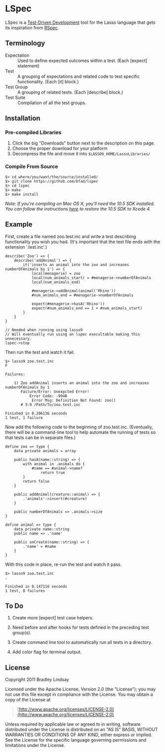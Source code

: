 LSpec
=====

LSpec is a [Test-Driven Development](http://en.wikipedia.org/wiki/Test-driven_development) tool for the Lasso language that gets its inspiration from [RSpec](https://github.com/rspec/rspec).


Terminology
-----------

<dl>
    <dt>Expectation</dt><dd>Used to define expected outcomes within a test. (Each [expect] statement)</dd>
    <dt>Test</dt><dd>A grouping of expectations and related code to test specific functionality. (Each [it] block.)</dd>
    <dt>Test Group</dt><dd>A grouping of related tests. (Each [describe] block.)</dd>
    <dt>Test Suite</dt><dd>Compilation of all the test groups.</dd>
</dl>


Installation
------------

### Pre-compiled Libraries

1. Click the big "Downloads" button next to the description on this page.
2. Choose the proper download for your platform
3. Decompress the file and move it into `$LASSO9_HOME/LassoLibraries/`

### Compile From Source

    $> cd where/you/want/the/source/installed/
    $> git clone https://github.com/bfad/lspec
    $> cd lspec
    $> make
    $> make install

_Note: If you're compiling on Mac OS X, you'll need the 10.5 SDK installed. You can follow the instructions [here](http://hints.macworld.com/article.php?story=20110318050811544) to restore the 10.5 SDK to Xcode 4._


Example
-------

First, create a file named zoo.test.inc and write a test describing functionality you wish you had. (It's important that the test file ends with the extension '.test.inc'.)

    describe('Zoo') => {
        describe('addAnimal') => {
            it('inserts an animal into the zoo and increases numberOfAnimals by 1') => {
                local(menagerie) = zoo
                local(num_animals_start) = #menagerie->numberOfAnimals
                local(num_animals_end)
                
                #menagerie->addAnimal(animal('Rhino'))
                #num_animals_end = #menagerie->numberOfAnimals
                
                expect(#menagerie->hasA('Rhino'))
                expect(#num_animals_end == 1 + #num_animals_start)
            }
        }
    }
    
    // Needed when running using lasso9
    // Will eventually run using an lspec execultable making this unnecessary.
    lspec->stop
    
Then run the test and watch it fail.

    $> lasso9 zoo.test.inc
    F

    Failures:

        1) Zoo addAnimal inserts an animal into the zoo and increases numberOfAnimals by 1
           Failure/Error: Unexpcted Error!
               Error Code: -9948
                Error Msg: Definition Not Found: zoo()
           # 3:9 /Path/To/zoo.test.inc

    Finished in 0.206136 seconds
    1 test, 1 failure

Now add the following code to the beginning of zoo.test.inc. (Eventually, there will be a command-line tool to help automate the running of tests so that tests can be in separate files.)
    
    define zoo => type {
        data private animals = array

        public hasA(name::string) => {
            with animal in .animals do {
                #name == #animal->name?
                    return true
            }
            return false
        }

        public addAnimal(creature::animal) => {
            .'animals'->insert(#creature)
        }

        public numberOfAnimals => .animals->size
    }

    define animal => type {
        data private name::string
        public name => .'name'

        public onCreate(name::string) => {
            .'name' = #name
        }
    }

With this code in place, re-run the test and watch it pass.

    $> lasso9 zoo.test.inc
    .

    Finished in 0.147116 seconds
    1 test, 0 failures


To Do
-----

1. Create more [expect] test case helpers.

2. Need before and after hooks for tests defined in the preceding test group(s).

3. Create command line tool to automatically run all tests in a directory.

4. Add color flag for terminal output.


License
-------

Copyright 2011 Bradley Lindsay

Licensed under the Apache License, Version 2.0 (the "License");
you may not use this file except in compliance with the License.
You may obtain a copy of the License at

>    [http://www.apache.org/licenses/LICENSE-2.0](http://www.apache.org/licenses/LICENSE-2.0)

Unless required by applicable law or agreed to in writing, software
distributed under the License is distributed on an "AS IS" BASIS,
WITHOUT WARRANTIES OR CONDITIONS OF ANY KIND, either express or implied.
See the License for the specific language governing permissions and
limitations under the License.